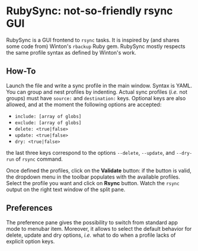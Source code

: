 RubySync: not-so-friendly rsync GUI
===================================
RubySync is a GUI frontend to `rsync` tasks. It is inspired by (and shares some code from) Winton's `rbackup` Ruby gem. RubySync mostly respects the same profile syntax as defined by Winton's work.

How-To
------
Launch the file and write a sync profile in the main window. Syntax is YAML. You can group and nest profiles by indenting. Actual sync profiles (*i.e.* not groups) must have `source:` and `destination:` keys. Optional keys are also allowed, and at the moment the following options are accepted:

* `include: [array of globs]`
* `exclude: [array of globs]`
* `delete: <true|false>`
* `update: <true|false>`
* `dry: <true|false>`

the last three keys correspond to the options `--delete`, `--update`, and `--dry-run` of `rsync` command.

Once defined the profiles, click on the **Validate** button: if the button is valid, the dropdown menu in the toolbar populates with the available profiles. Select the profile you want and click on **Rsync** button. Watch the `rsync` output on the right text window of the split pane.

Preferences
-----------
The preference pane gives the possibility to switch from standard app mode to menubar item. Moreover, it allows to select the default behavior for delete, update and dry options, *i.e.* what to do when a profile lacks of explicit option keys.